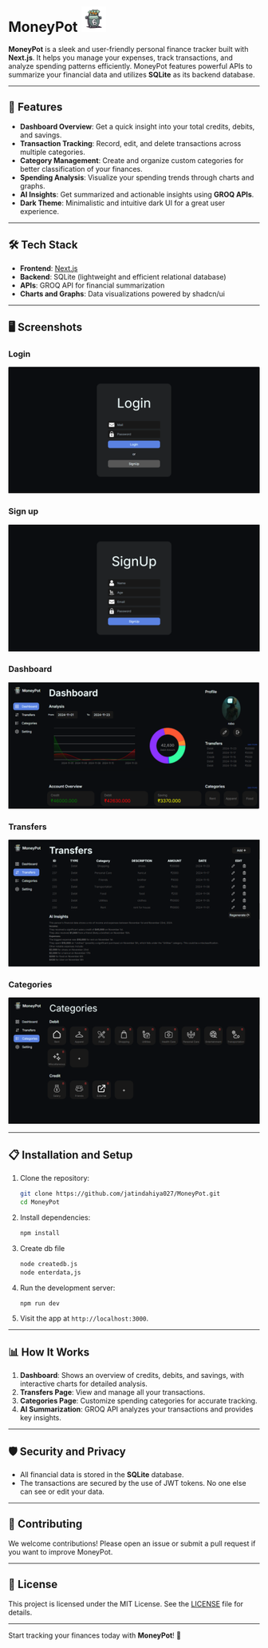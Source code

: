 # MoneyPot <img src="./readme/logo.png" alt="Alt Text" width="50" height="50">

**MoneyPot** is a sleek and user-friendly personal finance tracker built with **Next.js**. It helps you manage your expenses, track transactions, and analyze spending patterns efficiently. MoneyPot features powerful APIs to summarize your financial data and utilizes **SQLite** as its backend database.

---

## 🚀 Features

- **Dashboard Overview**: Get a quick insight into your total credits, debits, and savings.
- **Transaction Tracking**: Record, edit, and delete transactions across multiple categories.
- **Category Management**: Create and organize custom categories for better classification of your finances.
- **Spending Analysis**: Visualize your spending trends through charts and graphs.
- **AI Insights**: Get summarized and actionable insights using **GROQ APIs**.
- **Dark Theme**: Minimalistic and intuitive dark UI for a great user experience.

---

## 🛠️ Tech Stack

- **Frontend**: [Next.js](https://nextjs.org/)
- **Backend**: SQLite (lightweight and efficient relational database)
- **APIs**: GROQ API for financial summarization
- **Charts and Graphs**: Data visualizations powered by shadcn/ui

---


## 🖥️ Screenshots
### Login
![Dashboard](./readme/img%20(1).png)
### Sign up
![Dashboard](./readme/img%20(2).png)
### Dashboard
![Dashboard](./readme/img%20(3).png)

### Transfers
![Transfers](./readme/img%20(4).png)

### Categories
![Categories](./readme/img%20(5).png)

---

## 📋 Installation and Setup

1. Clone the repository:
   ```bash
   git clone https://github.com/jatindahiya027/MoneyPot.git
   cd MoneyPot
   ```

2. Install dependencies:
   ```bash
   npm install
   ```
3. Create db file
    ```bash
    node createdb.js
    node enterdata,js
    ```
4. Run the development server:
   ```bash
   npm run dev
   ```

5. Visit the app at `http://localhost:3000`.

---

## 📊 How It Works

1. **Dashboard**: Shows an overview of credits, debits, and savings, with interactive charts for detailed analysis.
2. **Transfers Page**: View and manage all your transactions.
3. **Categories Page**: Customize spending categories for accurate tracking.
4. **AI Summarization**: GROQ API analyzes your transactions and provides key insights.

---

## 🛡️ Security and Privacy

- All financial data is stored in the **SQLite** database.
- The transactions are secured by the use of JWT tokens. No one else can see or edit your data.

---

## 🌟 Contributing

We welcome contributions! Please open an issue or submit a pull request if you want to improve MoneyPot.

---

## 📄 License

This project is licensed under the MIT License. See the [LICENSE](./LICENSE) file for details.

---


Start tracking your finances today with **MoneyPot**! 💸
